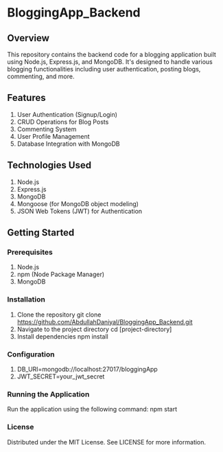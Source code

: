 # BloggingApp_Backend
## Overview
This repository contains the backend code for a blogging application built using Node.js, Express.js, and MongoDB. It's designed to handle various blogging functionalities including user authentication, posting blogs, commenting, and more.
## Features
1. User Authentication (Signup/Login)
2. CRUD Operations for Blog Posts
3. Commenting System
4. User Profile Management
5. Database Integration with MongoDB
## Technologies Used
1. Node.js
2. Express.js
3. MongoDB
5. Mongoose (for MongoDB object modeling)
6. JSON Web Tokens (JWT) for Authentication
## Getting Started
### Prerequisites
1. Node.js
2. npm (Node Package Manager)
3. MongoDB
### Installation
1. Clone the repository
git clone https://github.com/AbdullahDaniyal/BloggingApp_Backend.git
2. Navigate to the project directory
cd [project-directory]
3. Install dependencies
npm install
### Configuration
1. DB_URI=mongodb://localhost:27017/bloggingApp
2. JWT_SECRET=your_jwt_secret
### Running the Application
Run the application using the following command:
npm start
### License
Distributed under the MIT License. See LICENSE for more information.
